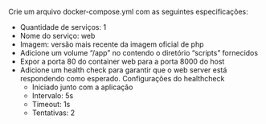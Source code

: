 Crie um arquivo docker-compose.yml com as seguintes especificações:
* Quantidade de serviços: 1
* Nome do serviço: web
* Imagem: versão mais recente da imagem oficial de php
* Adicione um volume “/app” no contendo o diretório “scripts” fornecidos
* Expor a porta 80 do container web para a porta 8000 do host
* Adicione um health check para garantir que o web server está respondendo como esperado. Configurações do healthcheck
    * Iniciado junto com a aplicação
    * Intervalo: 5s
    * Timeout: 1s
    * Tentativas: 2
